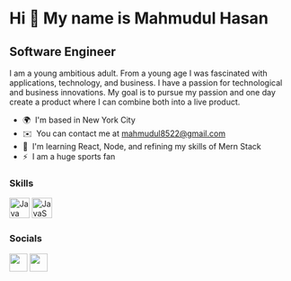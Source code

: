 Hi 👋 My name is Mahmudul Hasan
===============================
Software Engineer
-----------------

I am a young ambitious adult. From a young age I was fascinated with applications, technology, and business. I have a passion for technological and business innovations. My goal is to pursue my passion and one day create a product where I can combine both into a live product.
* 🌍  I'm based in New York City
* ✉️  You can contact me at [mahmudul8522@gmail.com](mailto:MAHMUDUL8522@GMAIL.COM)
* 🧠  I'm learning React, Node, and refining my skills of Mern Stack
* ⚡  I am a huge sports fan

### Skills

<p align="left">
<a href="https://www.oracle.com/java/" target="_blank" rel="noreferrer"><img src="https://raw.githubusercontent.com/danielcranney/readme-generator/main/public/icons/skills/java-colored.svg" width="36" height="36" alt="Java" /></a>
<a href="https://developer.mozilla.org/en-US/docs/Web/JavaScript" target="_blank" rel="noreferrer"><img src="https://raw.githubusercontent.com/danielcranney/readme-generator/main/public/icons/skills/javascript-colored.svg" width="36" height="36" alt="JavaScript" /></a>
</p>


### Socials

<p align="left"> <a href="https://www.github.com/moody415" target="_blank" rel="noreferrer"><img src="https://raw.githubusercontent.com/danielcranney/readme-generator/main/public/icons/socials/github.svg" width="32" height="32" /></a> <a href="https://www.linkedin.com/in/mahmudul-hasan4/" target="_blank" rel="noreferrer"><img src="https://raw.githubusercontent.com/danielcranney/readme-generator/main/public/icons/socials/linkedin.svg" width="32" height="32" /></a></p>

